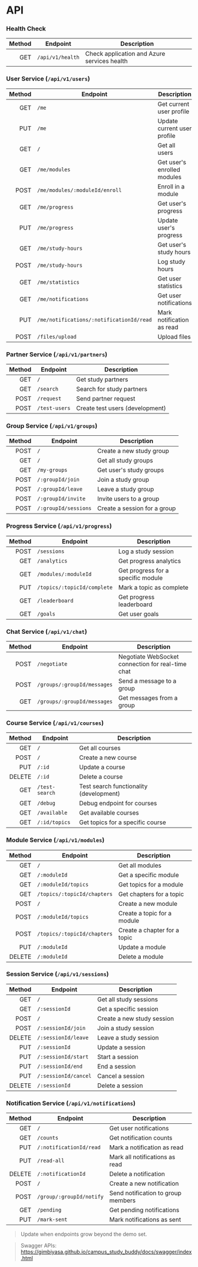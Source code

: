 
# API

### Health Check
| Method | Endpoint | Description |
|-------:|----------|-------------|
| GET | `/api/v1/health` | Check application and Azure services health |

### User Service (`/api/v1/users`)
| Method | Endpoint | Description |
|-------:|----------|-------------|
| GET | `/me` | Get current user profile |
| PUT | `/me` | Update current user profile |
| GET | `/` | Get all users |
| GET | `/me/modules` | Get user's enrolled modules |
| POST | `/me/modules/:moduleId/enroll` | Enroll in a module |
| GET | `/me/progress` | Get user's progress |
| PUT | `/me/progress` | Update user's progress |
| GET | `/me/study-hours` | Get user's study hours |
| POST | `/me/study-hours` | Log study hours |
| GET | `/me/statistics` | Get user statistics |
| GET | `/me/notifications` | Get user notifications |
| PUT | `/me/notifications/:notificationId/read` | Mark notification as read |
| POST | `/files/upload` | Upload files |

### Partner Service (`/api/v1/partners`)
| Method | Endpoint | Description |
|-------:|----------|-------------|
| GET | `/` | Get study partners |
| GET | `/search` | Search for study partners |
| POST | `/request` | Send partner request |
| POST | `/test-users` | Create test users (development) |

### Group Service (`/api/v1/groups`)
| Method | Endpoint | Description |
|-------:|----------|-------------|
| POST | `/` | Create a new study group |
| GET | `/` | Get all study groups |
| GET | `/my-groups` | Get user's study groups |
| POST | `/:groupId/join` | Join a study group |
| POST | `/:groupId/leave` | Leave a study group |
| POST | `/:groupId/invite` | Invite users to a group |
| POST | `/:groupId/sessions` | Create a session for a group |

### Progress Service (`/api/v1/progress`)
| Method | Endpoint | Description |
|-------:|----------|-------------|
| POST | `/sessions` | Log a study session |
| GET | `/analytics` | Get progress analytics |
| GET | `/modules/:moduleId` | Get progress for a specific module |
| PUT | `/topics/:topicId/complete` | Mark a topic as complete |
| GET | `/leaderboard` | Get progress leaderboard |
| GET | `/goals` | Get user goals |

### Chat Service (`/api/v1/chat`)
| Method | Endpoint | Description |
|-------:|----------|-------------|
| POST | `/negotiate` | Negotiate WebSocket connection for real-time chat |
| POST | `/groups/:groupId/messages` | Send a message to a group |
| GET | `/groups/:groupId/messages` | Get messages from a group |

### Course Service (`/api/v1/courses`)
| Method | Endpoint | Description |
|-------:|----------|-------------|
| GET | `/` | Get all courses |
| POST | `/` | Create a new course |
| PUT | `/:id` | Update a course |
| DELETE | `/:id` | Delete a course |
| GET | `/test-search` | Test search functionality (development) |
| GET | `/debug` | Debug endpoint for courses |
| GET | `/available` | Get available courses |
| GET | `/:id/topics` | Get topics for a specific course |

### Module Service (`/api/v1/modules`)
| Method | Endpoint | Description |
|-------:|----------|-------------|
| GET | `/` | Get all modules |
| GET | `/:moduleId` | Get a specific module |
| GET | `/:moduleId/topics` | Get topics for a module |
| GET | `/topics/:topicId/chapters` | Get chapters for a topic |
| POST | `/` | Create a new module |
| POST | `/:moduleId/topics` | Create a topic for a module |
| POST | `/topics/:topicId/chapters` | Create a chapter for a topic |
| PUT | `/:moduleId` | Update a module |
| DELETE | `/:moduleId` | Delete a module |

### Session Service (`/api/v1/sessions`)
| Method | Endpoint | Description |
|-------:|----------|-------------|
| GET | `/` | Get all study sessions |
| GET | `/:sessionId` | Get a specific session |
| POST | `/` | Create a new study session |
| POST | `/:sessionId/join` | Join a study session |
| DELETE | `/:sessionId/leave` | Leave a study session |
| PUT | `/:sessionId` | Update a session |
| PUT | `/:sessionId/start` | Start a session |
| PUT | `/:sessionId/end` | End a session |
| PUT | `/:sessionId/cancel` | Cancel a session |
| DELETE | `/:sessionId` | Delete a session |

### Notification Service (`/api/v1/notifications`)
| Method | Endpoint | Description |
|-------:|----------|-------------|
| GET | `/` | Get user notifications |
| GET | `/counts` | Get notification counts |
| PUT | `/:notificationId/read` | Mark a notification as read |
| PUT | `/read-all` | Mark all notifications as read |
| DELETE | `/:notificationId` | Delete a notification |
| POST | `/` | Create a new notification |
| POST | `/group/:groupId/notify` | Send notification to group members |
| GET | `/pending` | Get pending notifications |
| PUT | `/mark-sent` | Mark notifications as sent |

> Update when endpoints grow beyond the demo set.

> Swagger APIs: https://gimbiyasa.github.io/campus_study_buddy/docs/swagger/index.html
